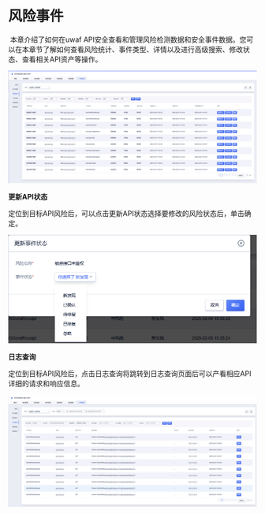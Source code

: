 # 风险事件

​	本章介绍了如何在uwaf API安全查看和管理风险检测数据和安全事件数据。您可以在本章节了解如何查看风险统计、事件类型、详情以及进行高级搜索、修改状态、查看相关API资产等操作。

![](/images/api-security/apirisk.png)

**更新API状态**

​	定位到目标API风险后，可以点击更新API状态选择要修改的风险状态后，单击确定。

![](/images/api-security/apistatus.png)

[^忽略]: 选择忽略后，后续该API不会再统计该风险

**日志查询**

​	定位到目标API风险后，点击日志查询将跳转到日志查询页面后可以产看相应API详细的请求和响应信息。

![](/images/api-security/logdetail.png)